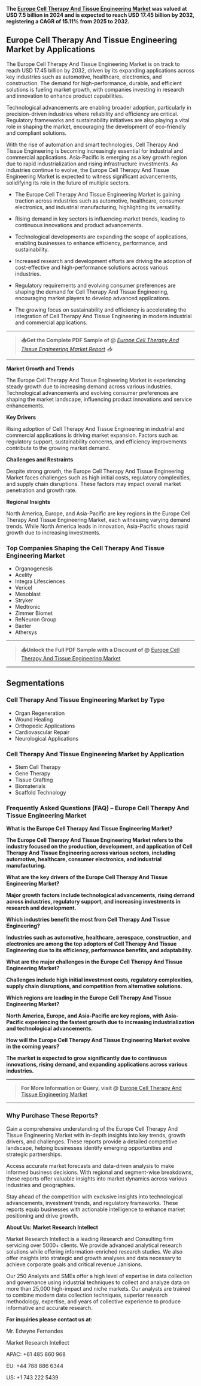 <p><strong>The <a href="https://www.marketresearchintellect.com/download-sample/?rid=170580&amp;utm_source=Pulse-April-Europe&amp;utm_medium=852">Europe Cell Therapy And Tissue Engineering Market</a> was valued at USD 7.5 billion in 2024 and is expected to reach USD 17.45 billion by 2032, registering a CAGR of 15.11% from 2025 to 2032.</strong></p><h2>Europe Cell Therapy And Tissue Engineering Market by Applications&nbsp;</h2><p><p>The Europe Cell Therapy And Tissue Engineering Market is on track to reach USD 17.45 billion by 2032, driven by its expanding applications across key industries such as automotive, healthcare, electronics, and construction. The demand for high-performance, durable, and efficient solutions is fueling market growth, with companies investing in research and innovation to enhance product capabilities.</p><p>Technological advancements are enabling broader adoption, particularly in precision-driven industries where reliability and efficiency are critical. Regulatory frameworks and sustainability initiatives are also playing a vital role in shaping the market, encouraging the development of eco-friendly and compliant solutions.</p><p>With the rise of automation and smart technologies, Cell Therapy And Tissue Engineering is becoming increasingly essential for industrial and commercial applications. Asia-Pacific is emerging as a key growth region due to rapid industrialization and rising infrastructure investments. As industries continue to evolve, the Europe Cell Therapy And Tissue Engineering Market is expected to witness significant advancements, solidifying its role in the future of multiple sectors.</p></p><ul><li><p>The Europe Cell Therapy And Tissue Engineering Market is gaining traction across industries such as automotive, healthcare, consumer electronics, and industrial manufacturing, highlighting its versatility.</p></li><li><p>Rising demand in key sectors is influencing market trends, leading to continuous innovations and product advancements.</p></li><li><p>Technological developments are expanding the scope of applications, enabling businesses to enhance efficiency, performance, and sustainability.</p></li><li><p>Increased research and development efforts are driving the adoption of cost-effective and high-performance solutions across various industries.</p></li><li><p>Regulatory requirements and evolving consumer preferences are shaping the demand for Cell Therapy And Tissue Engineering, encouraging market players to develop advanced applications.</p></li><li><p>The growing focus on sustainability and efficiency is accelerating the integration of Cell Therapy And Tissue Engineering in modern industrial and commercial applications.</p></li></ul><hr /><blockquote><p><strong><span class="font-[700]">📥Get the Complete PDF Sample of @ </span></strong><em><span class="font-[700]"><a href="https://www.marketresearchintellect.com/download-sample/?rid=170580&amp;utm_source=Pulse-April-Europe&amp;utm_medium=852" target="_blank" data-tracking-control-name="article-ssr-frontend-pulse_little-text-block" data-tracking-will-navigate="" data-test-link="">Europe Cell Therapy And Tissue Engineering Market Report</a>&nbsp;📥</span></em></p></blockquote><hr /><p class="" data-start="77" data-end="360"><strong data-start="77" data-end="105">Market Growth and Trends</strong></p><p class="" data-start="77" data-end="360">The Europe Cell Therapy And Tissue Engineering Market is experiencing steady growth due to increasing demand across various industries. Technological advancements and evolving consumer preferences are shaping the market landscape, influencing product innovations and service enhancements.</p><p class="" data-start="362" data-end="606"><strong data-start="362" data-end="377">Key Drivers</strong></p><p class="" data-start="362" data-end="606">Rising adoption of Cell Therapy And Tissue Engineering in industrial and commercial applications is driving market expansion. Factors such as regulatory support, sustainability concerns, and efficiency improvements contribute to the growing market demand.</p><p class="" data-start="608" data-end="849"><strong data-start="608" data-end="637">Challenges and Restraints</strong></p><p class="" data-start="608" data-end="849">Despite strong growth, the Europe Cell Therapy And Tissue Engineering Market faces challenges such as high initial costs, regulatory complexities, and supply chain disruptions. These factors may impact overall market penetration and growth rate.</p><p class="" data-start="851" data-end="1095"><strong data-start="851" data-end="872">Regional Insights</strong></p><p class="" data-start="851" data-end="1095">North America, Europe, and Asia-Pacific are key regions in the Europe Cell Therapy And Tissue Engineering Market, each witnessing varying demand trends. While North America leads in innovation, Asia-Pacific shows rapid growth due to increasing investments.</p><p><h3>Top Companies Shaping the Cell Therapy And Tissue Engineering Market </h3><ul><li>Organogenesis</li><li> Acelity</li><li> Integra Lifesciences</li><li> Vericel</li><li> Mesoblast</li><li> Stryker</li><li> Medtronic</li><li> Zimmer Biomet</li><li> ReNeuron Group</li><li> Baxter</li><li> Athersys</li></ul></p><hr /><blockquote><p><strong>📥Unlock the Full PDF Sample with a Discount of @</strong> <a href="https://www.marketresearchintellect.com/ask-for-discount/?rid=170580&amp;utm_source=Pulse-April-Europe&amp;utm_medium=852">Europe Cell Therapy And Tissue Engineering Market</a></p></blockquote><hr /><p><h2>Segmentations</h2><h3>Cell Therapy And Tissue Engineering Market by Type</h3><ul><li>Organ Regeneration</li><li> Wound Healing</li><li> Orthopedic Applications</li><li> Cardiovascular Repair</li><li> Neurological Applications</li></ul><h3>Cell Therapy And Tissue Engineering Market by Application</h3><ul><li>Stem Cell Therapy</li><li> Gene Therapy</li><li> Tissue Grafting</li><li> Biomaterials</li><li> Scaffold Technology</li></ul></p><h3><strong>Frequently Asked Questions (FAQ) &ndash; Europe Cell Therapy And Tissue Engineering Market</strong></h3><p><strong>What is the Europe Cell Therapy And Tissue Engineering Market?</strong></p><p><strong>The Europe Cell Therapy And Tissue Engineering Market refers to the industry focused on the production, development, and application of Cell Therapy And Tissue Engineering across various sectors, including automotive, healthcare, consumer electronics, and industrial manufacturing.</strong></p><p><strong>What are the key drivers of the Europe Cell Therapy And Tissue Engineering Market?</strong></p><p><strong>Major growth factors include technological advancements, rising demand across industries, regulatory support, and increasing investments in research and development.</strong></p><p><strong>Which industries benefit the most from Cell Therapy And Tissue Engineering?</strong></p><p><strong>Industries such as automotive, healthcare, aerospace, construction, and electronics are among the top adopters of Cell Therapy And Tissue Engineering due to its efficiency, performance benefits, and adaptability.</strong></p><p><strong>What are the major challenges in the Europe Cell Therapy And Tissue Engineering Market?</strong></p><p><strong>Challenges include high initial investment costs, regulatory complexities, supply chain disruptions, and competition from alternative solutions.</strong></p><p><strong>Which regions are leading in the Europe Cell Therapy And Tissue Engineering Market?</strong></p><p><strong>North America, Europe, and Asia-Pacific are key regions, with Asia-Pacific experiencing the fastest growth due to increasing industrialization and technological advancements.</strong></p><p><strong>How will the Europe Cell Therapy And Tissue Engineering Market evolve in the coming years?</strong></p><p><strong>The market is expected to grow significantly due to continuous innovations, rising demand, and expanding applications across various industries.</strong></p><hr /><blockquote><p><span class="font-[700]"><strong>For More Information or Query, visit&nbsp;@</strong>&nbsp;</span><span class="font-[700]"><a href="https://www.marketresearchintellect.com/product/global-cell-therapy-and-tissue-engineering-market-size-forecast/?utm_source=Linkedin&utm_medium=852" target="_blank" data-tracking-control-name="article-ssr-frontend-pulse_little-text-block" data-tracking-will-navigate="" data-test-link="">Europe Cell Therapy And Tissue Engineering Market</a></span></p></blockquote><hr /><h3><strong data-start="0" data-end="31">Why Purchase These Reports?</strong></h3><p class="" data-start="35" data-end="297">Gain a comprehensive understanding of the Europe Cell Therapy And Tissue Engineering Market with in-depth insights into key trends, growth drivers, and challenges. These reports provide a detailed competitive landscape, helping businesses identify emerging opportunities and strategic partnerships.</p><p class="" data-start="299" data-end="540">Access accurate market forecasts and data-driven analysis to make informed business decisions. With regional and segment-wise breakdowns, these reports offer valuable insights into market dynamics across various industries and geographies.</p><p class="" data-start="542" data-end="784">Stay ahead of the competition with exclusive insights into technological advancements, investment trends, and regulatory frameworks. These reports equip businesses with actionable intelligence to enhance market positioning and drive growth.</p><p><strong><span class="font-[700]">About Us: Market Research Intellect</span></strong></p><p><span class="">Market Research Intellect is a leading Research and Consulting firm servicing over 5000+ clients. We provide advanced analytical research solutions while offering information-enriched research studies.&nbsp;</span>We also offer insights into strategic and growth analyses and data necessary to achieve corporate goals and critical revenue Janisions.</p><p><span class="">Our 250 Analysts and SMEs offer a high level of expertise in data collection and governance using industrial techniques to collect and analyze data on more than 25,000 high-impact and niche markets. Our analysts are trained to combine modern data collection techniques, superior research methodology, expertise, and years of collective experience to produce informative and accurate research.</span></p><p><strong>For inquiries please contact us at:</strong></p><p>Mr. Edwyne Fernandes</p><p>Market Research Intellect</p><p>APAC: +61 485 860 968</p><p>EU: +44 788 886 6344</p><p>US: +1 743 222 5439</p>